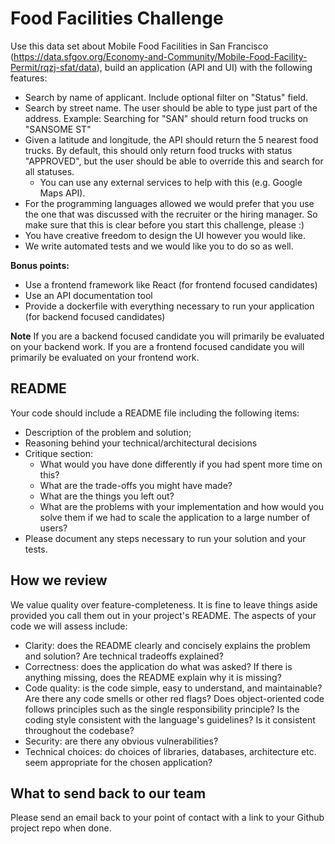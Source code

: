 # Food Facilities Challenge

Use this data set about Mobile Food Facilities in San Francisco (https://data.sfgov.org/Economy-and-Community/Mobile-Food-Facility-Permit/rqzj-sfat/data), build an application (API and UI) with the following features:

- Search by name of applicant. Include optional filter on "Status" field.
- Search by street name. The user should be able to type just part of the address. Example: Searching for "SAN" should return food trucks on "SANSOME ST"
- Given a latitude and longitude, the API should return the 5 nearest food trucks. By default, this should only return food trucks with status "APPROVED", but the user should be able to override this and search for all statuses.
  - You can use any external services to help with this (e.g. Google Maps API).
- For the programming languages allowed we would prefer that you use the one that was discussed with the recruiter or the hiring manager. So make sure that this is clear before you start this challenge, please :) 
- You have creative freedom to design the UI however you would like.
- We write automated tests and we would like you to do so as well.

**Bonus points:**
- Use a frontend framework like React (for frontend focused candidates)
- Use an API documentation tool
- Provide a dockerfile with everything necessary to run your application (for backend focused candidates)

**Note**
If you are a backend focused candidate you will primarily be evaluated on your backend work. If you are a frontend focused candidate you will primarily be evaluated on your frontend work.

## README

Your code should include a README file including the following items:

- Description of the problem and solution;
- Reasoning behind your technical/architectural decisions
- Critique section:
  - What would you have done differently if you had spent more time on this?
  - What are the trade-offs you might have made?
  - What are the things you left out?
  - What are the problems with your implementation and how would you solve them if we had to scale the application to a large number of users?
- Please document any steps necessary to run your solution and your tests.

## How we review

We value quality over feature-completeness. It is fine to leave things aside provided you call them out in your project's README.
The aspects of your code we will assess include:

- Clarity: does the README clearly and concisely explains the problem and solution? Are technical tradeoffs explained?
- Correctness: does the application do what was asked? If there is anything missing, does the README explain why it is missing?
- Code quality: is the code simple, easy to understand, and maintainable? Are there any code smells or other red flags? Does object-oriented code follows principles such as the single responsibility principle? Is the coding style consistent with the language's guidelines? Is it consistent throughout the codebase?
- Security: are there any obvious vulnerabilities?
- Technical choices: do choices of libraries, databases, architecture etc. seem appropriate for the chosen application?

## What to send back to our team
Please send an email back to your point of contact with a link to your Github project repo when done.
